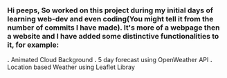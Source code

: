 ### Hi peeps, So worked on this project during my initial days of learning web-dev and even coding(You might tell it from the number of commits I have made). It's more of a webpage then a website and I have added some distinctive functionalities to it, for example:

**.** Animated Cloud Background 
**.** 5 day forecast using OpenWeather API
**.** Location based Weather using Leaflet Libray



